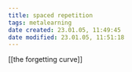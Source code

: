 ```yaml
---
title: spaced repetition
tags: metalearning
date created: 23.01.05, 11:49:45
date modified: 23.01.05, 11:51:18
---
```


[[the forgetting curve]]
